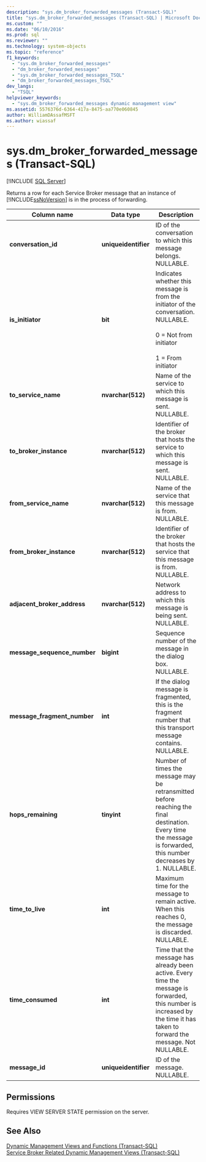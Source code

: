 ```yaml
---
description: "sys.dm_broker_forwarded_messages (Transact-SQL)"
title: "sys.dm_broker_forwarded_messages (Transact-SQL) | Microsoft Docs"
ms.custom: ""
ms.date: "06/10/2016"
ms.prod: sql
ms.reviewer: ""
ms.technology: system-objects
ms.topic: "reference"
f1_keywords: 
  - "sys.dm_broker_forwarded_messages"
  - "dm_broker_forwarded_messages"
  - "sys.dm_broker_forwarded_messages_TSQL"
  - "dm_broker_forwarded_messages_TSQL"
dev_langs: 
  - "TSQL"
helpviewer_keywords: 
  - "sys.dm_broker_forwarded_messages dynamic management view"
ms.assetid: 5576376d-6364-417a-8475-aa770e060845
author: WilliamDAssafMSFT
ms.author: wiassaf
---
```

# sys.dm_broker_forwarded_messages (Transact-SQL)
[!INCLUDE [SQL Server](../../includes/applies-to-version/sqlserver.md)]

  Returns a row for each Service Broker message that an instance of [!INCLUDE[ssNoVersion](../../includes/ssnoversion-md.md)] is in the process of forwarding.  
  

|Column name|Data type|Description|  
|-----------------|---------------|-----------------|  
|**conversation_id**|**uniqueidentifier**|ID of the conversation to which this message belongs. NULLABLE.|  
|**is_initiator**|**bit**|Indicates whether this message is from the initiator of the conversation.  NULLABLE.<br /><br /> 0 = Not from initiator<br /><br /> 1 = From initiator|  
|**to_service_name**|**nvarchar(512)**|Name of the service to which this message is sent. NULLABLE.|  
|**to_broker_instance**|**nvarchar(512)**|Identifier of the broker that hosts the service to which this message is sent. NULLABLE.|  
|**from_service_name**|**nvarchar(512)**|Name of the service that this message is from. NULLABLE.|  
|**from_broker_instance**|**nvarchar(512)**|Identifier of the broker that hosts the service that this message is from. NULLABLE.|  
|**adjacent_broker_address**|**nvarchar(512)**|Network address to which this message is being sent. NULLABLE.|  
|**message_sequence_number**|**bigint**|Sequence number of the message in the dialog box. NULLABLE.|  
|**message_fragment_number**|**int**|If the dialog message is fragmented, this is the fragment number that this transport message contains. NULLABLE.|  
|**hops_remaining**|**tinyint**|Number of times the message may be retransmitted before reaching the final destination. Every time the message is forwarded, this number decreases by 1. NULLABLE.|  
|**time_to_live**|**int**|Maximum time for the message to remain active. When this reaches 0, the message is discarded. NULLABLE.|  
|**time_consumed**|**int**|Time that the message has already been active. Every time the message is forwarded, this number is increased by the time it has taken to forward the message. Not NULLABLE.|  
|**message_id**|**uniqueidentifier**|ID of the message. NULLABLE.|  
  
## Permissions  
 Requires VIEW SERVER STATE permission on the server.  
  
## See Also  
 [Dynamic Management Views and Functions &#40;Transact-SQL&#41;](~/relational-databases/system-dynamic-management-views/system-dynamic-management-views.md)   
 [Service Broker Related Dynamic Management Views &#40;Transact-SQL&#41;](../../relational-databases/system-dynamic-management-views/service-broker-related-dynamic-management-views-transact-sql.md)  
  
  

